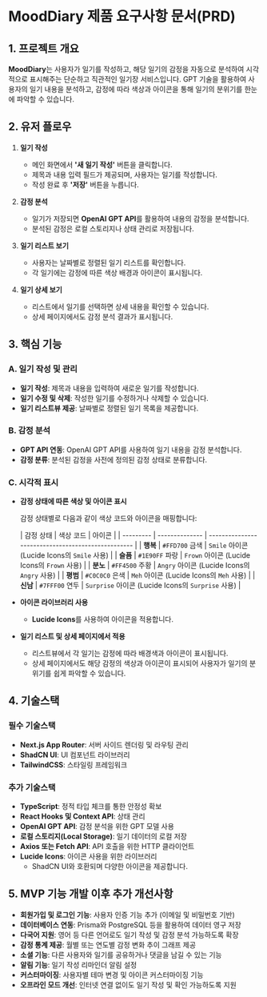# MoodDiary 제품 요구사항 문서(PRD)

## 1. 프로젝트 개요

**MoodDiary**는 사용자가 일기를 작성하고, 해당 일기의 감정을 자동으로 분석하여 시각적으로 표시해주는 단순하고 직관적인 일기장 서비스입니다. GPT 기술을 활용하여 사용자의 일기 내용을 분석하고, 감정에 따라 색상과 아이콘을 통해 일기의 분위기를 한눈에 파악할 수 있습니다.

## 2. 유저 플로우

1. **일기 작성**

    - 메인 화면에서 **'새 일기 작성'** 버튼을 클릭합니다.
    - 제목과 내용 입력 필드가 제공되며, 사용자는 일기를 작성합니다.
    - 작성 완료 후 **'저장'** 버튼을 누릅니다.

2. **감정 분석**

    - 일기가 저장되면 **OpenAI GPT API**를 활용하여 내용의 감정을 분석합니다.
    - 분석된 감정은 로컬 스토리지나 상태 관리로 저장됩니다.

3. **일기 리스트 보기**

    - 사용자는 날짜별로 정렬된 일기 리스트를 확인합니다.
    - 각 일기에는 감정에 따른 색상 배경과 아이콘이 표시됩니다.

4. **일기 상세 보기**

    - 리스트에서 일기를 선택하면 상세 내용을 확인할 수 있습니다.
    - 상세 페이지에서도 감정 분석 결과가 표시됩니다.

## 3. 핵심 기능

### A. 일기 작성 및 관리

-   **일기 작성**: 제목과 내용을 입력하여 새로운 일기를 작성합니다.
-   **일기 수정 및 삭제**: 작성한 일기를 수정하거나 삭제할 수 있습니다.
-   **일기 리스트뷰 제공**: 날짜별로 정렬된 일기 목록을 제공합니다.

### B. 감정 분석

-   **GPT API 연동**: OpenAI GPT API를 사용하여 일기 내용을 감정 분석합니다.
-   **감정 분류**: 분석된 감정을 사전에 정의된 감정 상태로 분류합니다.

### C. 시각적 표시

-   **감정 상태에 따른 색상 및 아이콘 표시**

    감정 상태별로 다음과 같이 색상 코드와 아이콘을 매핑합니다:

    | 감정 상태 | 색상 코드      | 아이콘                                             |
        | --------- | -------------- | -------------------------------------------------- |
    | **행복**  | `#FFD700` 금색 | `Smile` 아이콘 (Lucide Icons의 `Smile` 사용)       |
    | **슬픔**  | `#1E90FF` 파랑 | `Frown` 아이콘 (Lucide Icons의 `Frown` 사용)       |
    | **분노**  | `#FF4500` 주황 | `Angry` 아이콘 (Lucide Icons의 `Angry` 사용)       |
    | **평범**  | `#C0C0C0` 은색 | `Meh` 아이콘 (Lucide Icons의 `Meh` 사용)           |
    | **신남**  | `#7FFF00` 연두 | `Surprise` 아이콘 (Lucide Icons의 `Surprise` 사용) |

-   **아이콘 라이브러리 사용**

    -   **Lucide Icons**를 사용하여 아이콘을 적용합니다.

-   **일기 리스트 및 상세 페이지에서 적용**

    -   리스트뷰에서 각 일기는 감정에 따라 배경색과 아이콘이 표시됩니다.
    -   상세 페이지에서도 해당 감정의 색상과 아이콘이 표시되어 사용자가 일기의 분위기를 쉽게 파악할 수 있습니다.

## 4. 기술스택

### 필수 기술스택

-   **Next.js App Router**: 서버 사이드 렌더링 및 라우팅 관리
-   **ShadCN UI**: UI 컴포넌트 라이브러리
-   **TailwindCSS**: 스타일링 프레임워크

### 추가 기술스택

-   **TypeScript**: 정적 타입 체크를 통한 안정성 확보
-   **React Hooks 및 Context API**: 상태 관리
-   **OpenAI GPT API**: 감정 분석을 위한 GPT 모델 사용
-   **로컬 스토리지(Local Storage)**: 일기 데이터의 로컬 저장
-   **Axios 또는 Fetch API**: API 호출을 위한 HTTP 클라이언트
-   **Lucide Icons**: 아이콘 사용을 위한 라이브러리
    -   ShadCN UI와 호환되며 다양한 아이콘을 제공합니다.

## 5. MVP 기능 개발 이후 추가 개선사항

-   **회원가입 및 로그인 기능**: 사용자 인증 기능 추가 (이메일 및 비밀번호 기반)
-   **데이터베이스 연동**: Prisma와 PostgreSQL 등을 활용하여 데이터 영구 저장
-   **다국어 지원**: 영어 등 다른 언어로도 일기 작성 및 감정 분석 가능하도록 확장
-   **감정 통계 제공**: 월별 또는 연도별 감정 변화 추이 그래프 제공
-   **소셜 기능**: 다른 사용자와 일기를 공유하거나 댓글을 남길 수 있는 기능
-   **알림 기능**: 일기 작성 리마인더 알림 설정
-   **커스터마이징**: 사용자별 테마 변경 및 아이콘 커스터마이징 기능
-   **오프라인 모드 개선**: 인터넷 연결 없이도 일기 작성 및 확인 가능하도록 지원